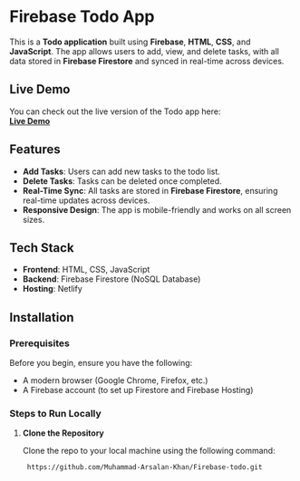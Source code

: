 # Firebase Todo App

This is a **Todo application** built using **Firebase**, **HTML**, **CSS**, and **JavaScript**. The app allows users to add, view, and delete tasks, with all data stored in **Firebase Firestore** and synced in real-time across devices.

## Live Demo

You can check out the live version of the Todo app here:  
[**Live Demo**](https://firebase-todoo.netlify.app/)

## Features

- **Add Tasks**: Users can add new tasks to the todo list.
- **Delete Tasks**: Tasks can be deleted once completed.
- **Real-Time Sync**: All tasks are stored in **Firebase Firestore**, ensuring real-time updates across devices.
- **Responsive Design**: The app is mobile-friendly and works on all screen sizes.

## Tech Stack

- **Frontend**: HTML, CSS, JavaScript
- **Backend**: Firebase Firestore (NoSQL Database)
- **Hosting**: Netlify

## Installation

### Prerequisites

Before you begin, ensure you have the following:

- A modern browser (Google Chrome, Firefox, etc.)
- A Firebase account (to set up Firestore and Firebase Hosting)

### Steps to Run Locally

1. **Clone the Repository**

   Clone the repo to your local machine using the following command:
   ```bash
    https://github.com/Muhammad-Arsalan-Khan/Firebase-todo.git
    ```
 
  
